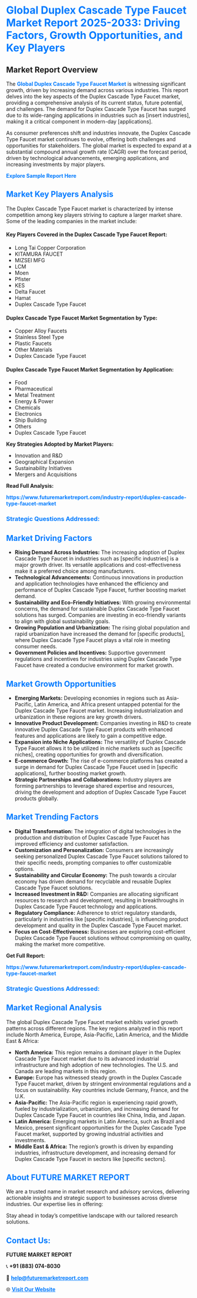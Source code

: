 <h1 style="color: #007BFF;">Global Duplex Cascade Type Faucet Market Report 2025-2033: Driving Factors, Growth Opportunities, and Key Players</h1>

<section id="overview">
<h2>Market Report Overview</h2>
<p>The <a href="https://www.futuremarketreport.com/industry-report/duplex-cascade-type-faucet-market" style="color: #007BFF; text-decoration: none;"><strong>Global Duplex Cascade Type Faucet Market</strong></a> is witnessing significant growth, driven by increasing demand across various industries. This report delves into the key aspects of the Duplex Cascade Type Faucet market, providing a comprehensive analysis of its current status, future potential, and challenges. The demand for Duplex Cascade Type Faucet has surged due to its wide-ranging applications in industries such as [insert industries], making it a critical component in modern-day [applications].</p>
<p>As consumer preferences shift and industries innovate, the Duplex Cascade Type Faucet market continues to evolve, offering both challenges and opportunities for stakeholders. The global market is expected to expand at a substantial compound annual growth rate (CAGR) over the forecast period, driven by technological advancements, emerging applications, and increasing investments by major players.</p>
</section>

<section id="overview">
<p><a href="https://www.futuremarketreport.com/request-sample/reportId=97243" style="color: #007BFF; text-decoration: none;"><strong>Explore Sample Report Here</strong></a></p>
</section>

<section id="key-players">
<h2 style="color: #007BFF;">Market Key Players Analysis</h2>
<p>The Duplex Cascade Type Faucet market is characterized by intense competition among key players striving to capture a larger market share. Some of the leading companies in the market include:</p>
<h4>Key Players Covered in the Duplex Cascade Type Faucet Report:</h4>
<ul><li>Long Tai Copper Corporation</li><li>KITAMURA FAUCET</li><li>MIZSEI MFG</li><li>LCM</li><li>Moen</li><li>Pfister</li><li>KES</li><li>Delta Faucet</li><li>Hamat</li><li>Duplex Cascade Type Faucet</li></ul>
<h4>Duplex Cascade Type Faucet Market Segmentation by Type:</h4>
<ul><li>Copper Alloy Faucets</li><li>Stainless Steel Type</li><li>Plastic Faucets</li><li>Other Materials</li><li>Duplex Cascade Type Faucet</li></ul>

<h4>Duplex Cascade Type Faucet Market Segmentation by Application:</h4>
<ul><li>Food</li><li>Pharmaceutical</li><li>Metal Treatment</li><li>Energy &amp; Power</li><li>Chemicals</li><li>Electronics</li><li>Ship Building</li><li>Others</li><li>Duplex Cascade Type Faucet</li></ul>
<p><strong>Key Strategies Adopted by Market Players:</strong></p>
<ul>
<li>Innovation and R&D</li>
<li>Geographical Expansion</li>
<li>Sustainability Initiatives</li>
<li>Mergers and Acquisitions</li>
</ul>
</section>

<section>
<p><strong>Read Full Analysis: </strong></p><a href="https://www.futuremarketreport.com/industry-report/duplex-cascade-type-faucet-market" style="color: #007BFF; text-decoration: none;"><strong>https://www.futuremarketreport.com/industry-report/duplex-cascade-type-faucet-market</strong></a>
<h3 style="color: #007BFF;">Strategic Questions Addressed:</h3>
</section>

<section id="driving-factors">
<h2 style="color: #007BFF;">Market Driving Factors</h2>
<ul>
<li><strong>Rising Demand Across Industries:</strong> The increasing adoption of Duplex Cascade Type Faucet in industries such as [specific industries] is a major growth driver. Its versatile applications and cost-effectiveness make it a preferred choice among manufacturers.</li>
<li><strong>Technological Advancements:</strong> Continuous innovations in production and application technologies have enhanced the efficiency and performance of Duplex Cascade Type Faucet, further boosting market demand.</li>
<li><strong>Sustainability and Eco-Friendly Initiatives:</strong> With growing environmental concerns, the demand for sustainable Duplex Cascade Type Faucet solutions has surged. Companies are investing in eco-friendly variants to align with global sustainability goals.</li>
<li><strong>Growing Population and Urbanization:</strong> The rising global population and rapid urbanization have increased the demand for [specific products], where Duplex Cascade Type Faucet plays a vital role in meeting consumer needs.</li>
<li><strong>Government Policies and Incentives:</strong> Supportive government regulations and incentives for industries using Duplex Cascade Type Faucet have created a conducive environment for market growth.</li>
</ul>
</section>

<section id="growth-opportunities">
<h2 style="color: #007BFF;">Market Growth Opportunities</h2>
<ul>
<li><strong>Emerging Markets:</strong> Developing economies in regions such as Asia-Pacific, Latin America, and Africa present untapped potential for the Duplex Cascade Type Faucet market. Increasing industrialization and urbanization in these regions are key growth drivers.</li>
<li><strong>Innovative Product Development:</strong> Companies investing in R&D to create innovative Duplex Cascade Type Faucet products with enhanced features and applications are likely to gain a competitive edge.</li>
<li><strong>Expansion into Niche Applications:</strong> The versatility of Duplex Cascade Type Faucet allows it to be utilized in niche markets such as [specific niches], creating opportunities for growth and diversification.</li>
<li><strong>E-commerce Growth:</strong> The rise of e-commerce platforms has created a surge in demand for Duplex Cascade Type Faucet used in [specific applications], further boosting market growth.</li>
<li><strong>Strategic Partnerships and Collaborations:</strong> Industry players are forming partnerships to leverage shared expertise and resources, driving the development and adoption of Duplex Cascade Type Faucet products globally.</li>
</ul>
</section>

<section id="trending-factors">
<h2 style="color: #007BFF;">Market Trending Factors</h2>
<ul>
<li><strong>Digital Transformation:</strong> The integration of digital technologies in the production and distribution of Duplex Cascade Type Faucet has improved efficiency and customer satisfaction.</li>
<li><strong>Customization and Personalization:</strong> Consumers are increasingly seeking personalized Duplex Cascade Type Faucet solutions tailored to their specific needs, prompting companies to offer customizable options.</li>
<li><strong>Sustainability and Circular Economy:</strong> The push towards a circular economy has driven demand for recyclable and reusable Duplex Cascade Type Faucet solutions.</li>
<li><strong>Increased Investment in R&D:</strong> Companies are allocating significant resources to research and development, resulting in breakthroughs in Duplex Cascade Type Faucet technology and applications.</li>
<li><strong>Regulatory Compliance:</strong> Adherence to strict regulatory standards, particularly in industries like [specific industries], is influencing product development and quality in the Duplex Cascade Type Faucet market.</li>
<li><strong>Focus on Cost-Effectiveness:</strong> Businesses are exploring cost-efficient Duplex Cascade Type Faucet solutions without compromising on quality, making the market more competitive.</li>
</ul>
</section>

<section>
<p><strong>Get Full Report: </strong></p><a href="https://www.futuremarketreport.com/industry-report/duplex-cascade-type-faucet-market" style="color: #007BFF; text-decoration: none;"><strong>https://www.futuremarketreport.com/industry-report/duplex-cascade-type-faucet-market</strong></a>
<h3 style="color: #007BFF;">Strategic Questions Addressed:</h3>
</section>


<section id="regional-analysis">
<h2 style="color: #007BFF;">Market Regional Analysis</h2>
<p>The global Duplex Cascade Type Faucet market exhibits varied growth patterns across different regions. The key regions analyzed in this report include North America, Europe, Asia-Pacific, Latin America, and the Middle East & Africa:</p>
<ul>
<li><strong>North America:</strong> This region remains a dominant player in the Duplex Cascade Type Faucet market due to its advanced industrial infrastructure and high adoption of new technologies. The U.S. and Canada are leading markets in this region.</li>
<li><strong>Europe:</strong> Europe has witnessed steady growth in the Duplex Cascade Type Faucet market, driven by stringent environmental regulations and a focus on sustainability. Key countries include Germany, France, and the U.K.</li>
<li><strong>Asia-Pacific:</strong> The Asia-Pacific region is experiencing rapid growth, fueled by industrialization, urbanization, and increasing demand for Duplex Cascade Type Faucet in countries like China, India, and Japan.</li>
<li><strong>Latin America:</strong> Emerging markets in Latin America, such as Brazil and Mexico, present significant opportunities for the Duplex Cascade Type Faucet market, supported by growing industrial activities and investments.</li>
<li><strong>Middle East & Africa:</strong> The region’s growth is driven by expanding industries, infrastructure development, and increasing demand for Duplex Cascade Type Faucet in sectors like [specific sectors].</li>
</ul>
</section>

<footer>
<h2 style="color: #007BFF;">About FUTURE MARKET REPORT</h2>
<p>We are a trusted name in market research and advisory services, delivering actionable insights and strategic support to businesses across diverse industries. Our expertise lies in offering:</p>

<p>Stay ahead in today’s competitive landscape with our tailored research solutions.</p>

<h2 style="color: #007BFF;">Contact Us:</h2>
<p><strong>FUTURE MARKET REPORT</strong></p>
<p>📞 <strong>+91 (883) 074-8030</strong></p>
<p>📧 <strong><a href="mailto:help@futuremarketreport.com" style="color: #007BFF;">help@futuremarketreport.com</a></strong></p>
<p>🌐 <strong><a href="https://www.futuremarketreport.com/" style="color: #007BFF;">Visit Our Website</a></strong></p>
</footer>
